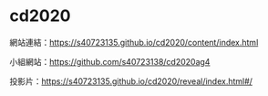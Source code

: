 # cd2020
網站連結：https://s40723135.github.io/cd2020/content/index.html

小組網站：https://github.com/s40723138/cd2020ag4

投影片：https://s40723135.github.io/cd2020/reveal/index.html#/
